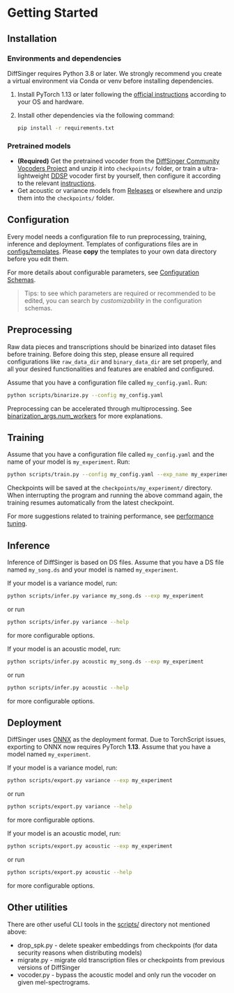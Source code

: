 # Getting Started

## Installation

### Environments and dependencies

DiffSinger requires Python 3.8 or later. We strongly recommend you create a virtual environment via Conda or venv before installing dependencies.

1. Install PyTorch 1.13 or later following the [official instructions](https://pytorch.org/get-started/locally/) according to your OS and hardware.

2. Install other dependencies via the following command:

   ```bash
   pip install -r requirements.txt
   ```

### Pretrained models

- **(Required)** Get the pretrained vocoder from the [DiffSinger Community Vocoders Project](https://openvpi.github.io/vocoders) and unzip it into `checkpoints/` folder, or train a ultra-lightweight [DDSP](https://github.com/yxlllc/pc-ddsp) vocoder first by yourself, then configure it according to the relevant [instructions](https://github.com/yxlllc/pc-ddsp/blob/master/DiffSinger.md).
- Get acoustic or variance models from [Releases](https://github.com/openvpi/DiffSinger/releases) or elsewhere and unzip them into the `checkpoints/` folder.

## Configuration

Every model needs a configuration file to run preprocessing, training, inference and deployment. Templates of configurations files are in [configs/templates](../configs/templates). Please **copy** the templates to your own data directory before you edit them.

For more details about configurable parameters, see [Configuration Schemas](ConfigurationSchemas.md).

> Tips: to see which parameters are required or recommended to be edited, you can search by _customizability_ in the configuration schemas.

## Preprocessing

Raw data pieces and transcriptions should be binarized into dataset files before training. Before doing this step, please ensure all required configurations like `raw_data_dir` and `binary_data_dir` are set properly, and all your desired functionalities and features are enabled and configured.

Assume that you have a configuration file called `my_config.yaml`. Run:

```bash
python scripts/binarize.py --config my_config.yaml
```

Preprocessing can be accelerated through multiprocessing. See [binarization_args.num_workers](ConfigurationSchemas.md#binarization_args.num_workers) for more explanations.

## Training

Assume that you have a configuration file called `my_config.yaml` and the name of your model is `my_experiment`. Run:

```bash
python scripts/train.py --config my_config.yaml --exp_name my_experiment --reset
```

Checkpoints will be saved at the `checkpoints/my_experiment/` directory. When interrupting the program and running the above command again, the training resumes automatically from the latest checkpoint.

For more suggestions related to training performance, see [performance tuning](BestPractices.md#performance-tuning).

## Inference

Inference of DiffSinger is based on DS files. Assume that you have a DS file named `my_song.ds` and your model is named `my_experiment`.

If your model is a variance model, run:

```bash
python scripts/infer.py variance my_song.ds --exp my_experiment
```

or run

```bash
python scripts/infer.py variance --help
```

for more configurable options.

If your model is an acoustic model, run:

```bash
python scripts/infer.py acoustic my_song.ds --exp my_experiment
```

or run

```bash
python scripts/infer.py acoustic --help
```

for more configurable options.

## Deployment

DiffSinger uses [ONNX](https://onnx.ai/) as the deployment format. Due to TorchScript issues, exporting to ONNX now requires PyTorch **1.13**. Assume that you have a model named `my_experiment`.

If your model is a variance model, run:

```bash
python scripts/export.py variance --exp my_experiment
```

or run

```bash
python scripts/export.py variance --help
```

for more configurable options.

If your model is an acoustic model, run:

```bash
python scripts/export.py acoustic --exp my_experiment
```

or run

```bash
python scripts/export.py acoustic --help
```

for more configurable options.

## Other utilities

There are other useful CLI tools in the [scripts/](../scripts) directory not mentioned above:

- drop_spk.py - delete speaker embeddings from checkpoints (for data security reasons when distributing models)
- migrate.py - migrate old transcription files or checkpoints from previous versions of DiffSinger
- vocoder.py - bypass the acoustic model and only run the vocoder on given mel-spectrograms.
